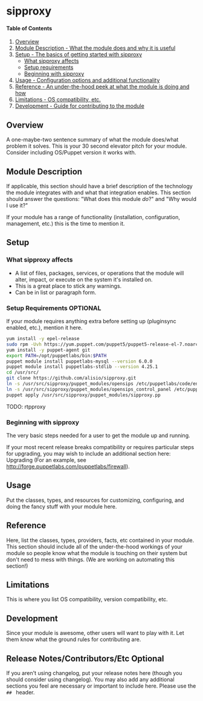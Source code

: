 # sipproxy

#### Table of Contents

1. [Overview](#overview)
2. [Module Description - What the module does and why it is useful](#module-description)
3. [Setup - The basics of getting started with sipproxy](#setup)
    * [What sipproxy affects](#what-sipproxy-affects)
    * [Setup requirements](#setup-requirements)
    * [Beginning with sipproxy](#beginning-with-sipproxy)
4. [Usage - Configuration options and additional functionality](#usage)
5. [Reference - An under-the-hood peek at what the module is doing and how](#reference)
5. [Limitations - OS compatibility, etc.](#limitations)
6. [Development - Guide for contributing to the module](#development)

## Overview

A one-maybe-two sentence summary of what the module does/what problem it solves.
This is your 30 second elevator pitch for your module. Consider including
OS/Puppet version it works with.

## Module Description

If applicable, this section should have a brief description of the technology
the module integrates with and what that integration enables. This section
should answer the questions: "What does this module *do*?" and "Why would I use
it?"

If your module has a range of functionality (installation, configuration,
management, etc.) this is the time to mention it.

## Setup

### What sipproxy affects

* A list of files, packages, services, or operations that the module will alter,
  impact, or execute on the system it's installed on.
* This is a great place to stick any warnings.
* Can be in list or paragraph form.

### Setup Requirements **OPTIONAL**

If your module requires anything extra before setting up (pluginsync enabled,
etc.), mention it here.

```bash
yum install -y epel-release
sudo rpm -Uvh https://yum.puppet.com/puppet5/puppet5-release-el-7.noarch.rpm
yum install -y puppet-agent git
export PATH=/opt/puppetlabs/bin:$PATH
puppet module install puppetlabs-mysql --version 6.0.0
puppet module install puppetlabs-stdlib --version 4.25.1
cd /usr/src/
git clone https://github.com/alisio/sipproxy.git
ln -s /usr/src/sipproxy/puppet_modules/opensips /etc/puppetlabs/code/environments/production/modules/opensips
ln -s /usr/src/sipproxy/puppet_modules/opensips_control_panel /etc/puppetlabs/code/environments/production/modules/opensips_control_panel
puppet apply /usr/src/sipproxy/puppet_modules/sipproxy.pp
```
TODO: rtpproxy

### Beginning with sipproxy

The very basic steps needed for a user to get the module up and running.

If your most recent release breaks compatibility or requires particular steps
for upgrading, you may wish to include an additional section here: Upgrading
(For an example, see http://forge.puppetlabs.com/puppetlabs/firewall).

## Usage

Put the classes, types, and resources for customizing, configuring, and doing
the fancy stuff with your module here.

## Reference

Here, list the classes, types, providers, facts, etc contained in your module.
This section should include all of the under-the-hood workings of your module so
people know what the module is touching on their system but don't need to mess
with things. (We are working on automating this section!)

## Limitations

This is where you list OS compatibility, version compatibility, etc.

## Development

Since your module is awesome, other users will want to play with it. Let them
know what the ground rules for contributing are.

## Release Notes/Contributors/Etc **Optional**

If you aren't using changelog, put your release notes here (though you should
consider using changelog). You may also add any additional sections you feel are
necessary or important to include here. Please use the `## ` header.
